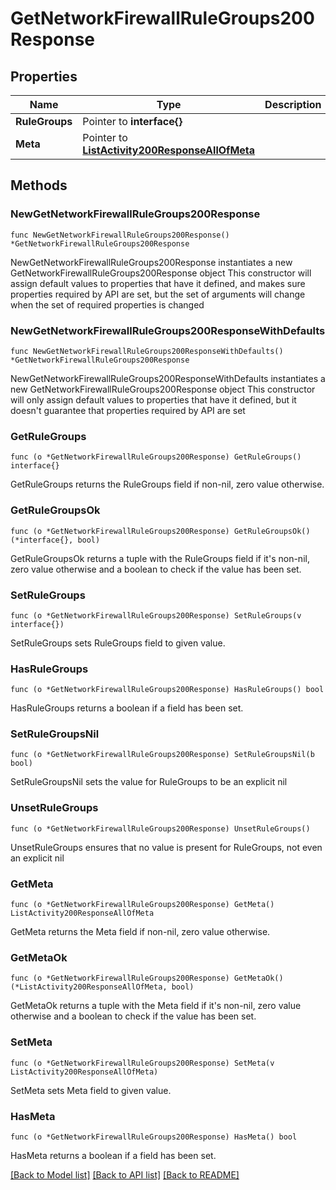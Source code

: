 # GetNetworkFirewallRuleGroups200Response

## Properties

Name | Type | Description | Notes
------------ | ------------- | ------------- | -------------
**RuleGroups** | Pointer to **interface{}** |  | [optional] 
**Meta** | Pointer to [**ListActivity200ResponseAllOfMeta**](ListActivity200ResponseAllOfMeta.md) |  | [optional] 

## Methods

### NewGetNetworkFirewallRuleGroups200Response

`func NewGetNetworkFirewallRuleGroups200Response() *GetNetworkFirewallRuleGroups200Response`

NewGetNetworkFirewallRuleGroups200Response instantiates a new GetNetworkFirewallRuleGroups200Response object
This constructor will assign default values to properties that have it defined,
and makes sure properties required by API are set, but the set of arguments
will change when the set of required properties is changed

### NewGetNetworkFirewallRuleGroups200ResponseWithDefaults

`func NewGetNetworkFirewallRuleGroups200ResponseWithDefaults() *GetNetworkFirewallRuleGroups200Response`

NewGetNetworkFirewallRuleGroups200ResponseWithDefaults instantiates a new GetNetworkFirewallRuleGroups200Response object
This constructor will only assign default values to properties that have it defined,
but it doesn't guarantee that properties required by API are set

### GetRuleGroups

`func (o *GetNetworkFirewallRuleGroups200Response) GetRuleGroups() interface{}`

GetRuleGroups returns the RuleGroups field if non-nil, zero value otherwise.

### GetRuleGroupsOk

`func (o *GetNetworkFirewallRuleGroups200Response) GetRuleGroupsOk() (*interface{}, bool)`

GetRuleGroupsOk returns a tuple with the RuleGroups field if it's non-nil, zero value otherwise
and a boolean to check if the value has been set.

### SetRuleGroups

`func (o *GetNetworkFirewallRuleGroups200Response) SetRuleGroups(v interface{})`

SetRuleGroups sets RuleGroups field to given value.

### HasRuleGroups

`func (o *GetNetworkFirewallRuleGroups200Response) HasRuleGroups() bool`

HasRuleGroups returns a boolean if a field has been set.

### SetRuleGroupsNil

`func (o *GetNetworkFirewallRuleGroups200Response) SetRuleGroupsNil(b bool)`

 SetRuleGroupsNil sets the value for RuleGroups to be an explicit nil

### UnsetRuleGroups
`func (o *GetNetworkFirewallRuleGroups200Response) UnsetRuleGroups()`

UnsetRuleGroups ensures that no value is present for RuleGroups, not even an explicit nil
### GetMeta

`func (o *GetNetworkFirewallRuleGroups200Response) GetMeta() ListActivity200ResponseAllOfMeta`

GetMeta returns the Meta field if non-nil, zero value otherwise.

### GetMetaOk

`func (o *GetNetworkFirewallRuleGroups200Response) GetMetaOk() (*ListActivity200ResponseAllOfMeta, bool)`

GetMetaOk returns a tuple with the Meta field if it's non-nil, zero value otherwise
and a boolean to check if the value has been set.

### SetMeta

`func (o *GetNetworkFirewallRuleGroups200Response) SetMeta(v ListActivity200ResponseAllOfMeta)`

SetMeta sets Meta field to given value.

### HasMeta

`func (o *GetNetworkFirewallRuleGroups200Response) HasMeta() bool`

HasMeta returns a boolean if a field has been set.


[[Back to Model list]](../README.md#documentation-for-models) [[Back to API list]](../README.md#documentation-for-api-endpoints) [[Back to README]](../README.md)


